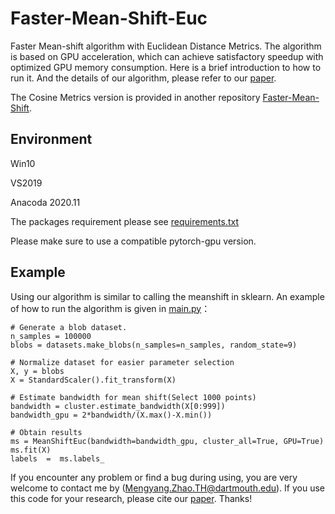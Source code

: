 # Faster-Mean-Shift-Euc
Faster Mean-shift algorithm with Euclidean Distance Metrics. The algorithm is based on GPU acceleration, which can achieve satisfactory speedup with optimized GPU memory consumption. Here is a brief introduction to how to run it. And the details of our algorithm, please refer to our [paper](https://doi.org/10.1016/j.media.2021.102048).

The Cosine Metrics version is provided in another repository [Faster-Mean-Shift](https://github.com/masqm/Faster-Mean-Shift).


##  Environment
Win10

VS2019

Anacoda 2020.11

The packages requirement please see [requirements.txt](https://github.com/masqm/Faster-Mean-Shift-Euc/blob/main/requirements.txt)

Please make sure to use a compatible pytorch-gpu version.

## Example
Using our algorithm is similar to calling the meanshift in sklearn. 
An example of how to run the algorithm is given in [main.py](https://github.com/masqm/Faster-Mean-Shift-Euc/blob/main/FMS-Euc-git/main.py)：

    # Generate a blob dataset.
    n_samples = 100000
    blobs = datasets.make_blobs(n_samples=n_samples, random_state=9)

    # Normalize dataset for easier parameter selection
    X, y = blobs
    X = StandardScaler().fit_transform(X)

    # Estimate bandwidth for mean shift(Select 1000 points)
    bandwidth = cluster.estimate_bandwidth(X[0:999])
    bandwidth_gpu = 2*bandwidth/(X.max()-X.min())

    # Obtain results
    ms = MeanShiftEuc(bandwidth=bandwidth_gpu, cluster_all=True, GPU=True)
    ms.fit(X)
    labels  =  ms.labels_
    
If you encounter any problem or find a bug during using, you are very welcome to contact me by (Mengyang.Zhao.TH@dartmouth.edu). If you use this code for your research, please cite our [paper](https://doi.org/10.1016/j.media.2021.102048). Thanks!
